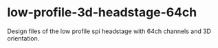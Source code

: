 # low-profile-3d-headstage-64ch
Design files of the low profile spi headstage with 64ch channels and 3D orientation.
